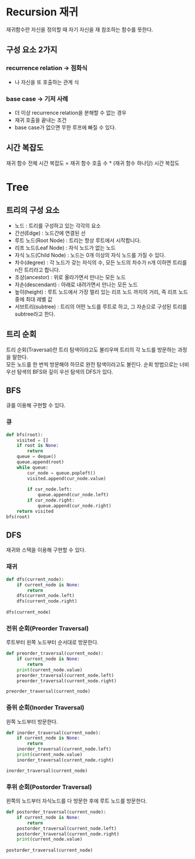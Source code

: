 # Recursion 재귀
재귀함수란 자신을 정의할 때 자기 자신을 재 참조하는 함수를 뜻한다.  

## 구성 요소 2가지

### recurrence relation -> 점화식
- 나 자신을 또 호출하는 관계 식

### base case -> 기저 사례
- 더 이상 recurrence relation을 분해할 수 없는 경우
- 재귀 호출을 끝내는 조건
- base case가 없으면 무한 루프에 빠질 수 있다.

## 시간 복잡도
재귀 함수 전체 시간 복잡도 = 재귀 함수 호출 수 * (재귀 함수 하나당) 시간 복잡도

# Tree
## 트리의 구성 요소
- 노드 : 트리를 구성하고 있는 각각의 요소
- 간선(Edge) : 노드간에 연결된 선
- 루트 노드(Root Node) : 트리는 항상 루트에서 시작합니다.
- 리프 노드(Leaf Node) : 자식 노드가 없는 노드
- 자식 노드(Child Node) : 노드는 0개 이상의 자식 노드를 가질 수 있다.
- 차수(degree) : 각 노드가 갖는 자식의 수, 모든 노드의 차수가 n개 이하면 트리를 n진 트리라고 합니다.
- 조상(ancestor) : 위로 올라가면서 만나는 모든 노드
- 자손(descendant) : 아래로 내려가면서 만나는 모든 노드
- 높이(height) : 루트 노드에서 가장 멀리 있는 리프 노드 까지의 거리, 즉 리프 노드중에 최대 레벨 값
- 서브트리(subtree) : 트리의 어떤 노드를 루트로 하고, 그 자손으로 구성된 트리를 subtree라고 한다.

## 트리 순회
트리 순회(Traversal)란 트리 탐색이라고도 불리우며 트리의 각 노드를 방문하는 과정을 말한다.  
모든 노드를 한 번씩 방문해야 하므로 완전 탐색이라고도 불린다. 순회 방법으로는 너비 우선 탐색의 BFS와 깊이 우선 탐색의 DFS가 있다.

## BFS
큐를 이용해 구현할 수 있다.

### 큐
```python
def bfs(root):
    visited = []
    if root is None:
        return
    queue = deque()
    queue.append(root)
    while queue:
        cur_node = queue.popleft()
        visited.append(cur_node.value)
        
        if cur_node.left:
            queue.append(cur_node.left)
        if cur_node.right:
            queue.append(cur_node.right)
    return visited
bfs(root)
```

## DFS
재귀와 스택을 이용해 구현할 수 있다.

### 재귀
```python
def dfs(current_node):
    if current_node is None:
        return
    dfs(current_node.left)
    dfs(current_node.right)
    
dfs(current_node)
```

### 전위 순회(Preorder Traversal)
루트부터 왼쪽 노드부터 순서대로 방문한다.
```python
def preorder_traversal(current_node):
    if current_node is None:
        return
    print(current_node.value)
    preorder_traversal(current_node.left)
    preorder_traversal(current_node.right)

preorder_traversal(current_node)
```

### 중위 순회(Inorder Traversal)
왼쪽 노드부터 방문한다.
```python
def inorder_traversal(current_node):
    if current_node is None:
        return
    inorder_traversal(current_node.left)
    print(current_node.value)
    inorder_traversal(current_node.right)

inorder_traversal(current_node)
```

### 후위 순회(Postorder Traversal)
왼쪽의 노드부터 자식노드를 다 방문한 후에 루트 노드를 방문한다.
```python
def postorder_traversal(current_node):
    if current_node is None:
        return
    postorder_traversal(current_node.left)
    postorder_traversal(current_node.right)
    print(current_node.value)
    
postorder_traversal(current_node)
```
```
